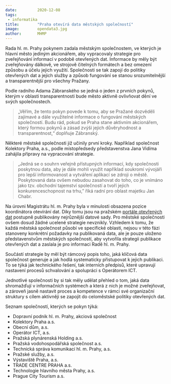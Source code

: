 ```yaml
---
date:         2020-12-08
tags:         
 - informatika
title:        "Praha otevírá data městských společností"
image: 	      opendata3.jpg
author:       MHMP
---
```


Rada hl. m. Prahy pokynem zadala městským společnostem, ve kterých je hlavní město jediným akcionářem, aby vypracovaly strategie pro zveřejňování informací v podobě otevřených dat. Informace by měly být zveřejňovány dálkově, ve strojově čitelných formátech a bez omezení způsobu a účelu jejich využití. Společnosti se tak zapojí do politiky otevřených dat a jejich služby a způsob fungování se stanou srozumitelnější a transparentnější pro všechny Pražany. 

Podle radního Adama Zábranského se jedná o jeden z prvních pokynů, kterým v oblasti transparentnosti bude město aktivně ovlivňovat dění ve svých společnostech. 

> „Věřím, že tento pokyn povede k tomu, aby se Pražané dozvěděli zajímavé a dále využitelné informace o fungování městských společností. Budu rád, pokud se Praha stane aktivním akcionářem, který formou pokynů a zásad zvýší jejich důvěryhodnost a transparentnost,“ doplňuje Zábranský. 

Některé městské společnosti již učinily první kroky. Například společnost Kolektory Praha, a.s., podle místopředsedy představenstva Jana Vidíma zahájila přípravy na vypracování strategie. 

> „Jedná se o souhrn veřejně přístupných informací, kdy společnosti poskytnou data, aby je dále mohli využít například soukromí vývojáři pro lepší informovanost a vytváření aplikací se zdroji o městě. Poskytovaná data ovšem nebudou zasahovat do toho, co je vnímáno jako tzv. obchodní tajemství společností a tvoří jejich konkurenceschopnost na trhu,” říká radní pro oblast majetku Jan Chabr.

Na úrovni Magistrátu hl. m. Prahy byla v minulosti obsazena pozice koordinátora otevírání dat. Díky tomu jsou na pražském [portále otevřených dat](https://opendata.praha.eu/) postupně publikovány nejrůznější datové sady. Pro městské společnosti ovšem dosud žádné ucelené strategie nevznikly. Vzhledem k tomu, že každá městská společnost působí ve specifické oblasti, nejsou v této fázi stanoveny konkrétní požadavky na publikovaná data, ale je pouze uloženo představenstvům městských společností, aby vytvořila strategii publikace otevřených dat a zaslala je pro informaci Radě hl. m. Prahy. 

Součástí strategie by měl být rámcový popis toho, jaká klíčová data společnost generuje a jak hodlá systematicky přistupovat k jejich publikaci. To se týká jak technického řešení, tak interních předpisů, které upravují nastavení procesů schvalování a spolupráci s Operátorem ICT. 

Jednotlivé společnosti by si tak měly udělat přehled o tom, jaká data shromažďují v informačních systémech a která z nich je možné zveřejňovat, a zároveň jasně nastavit proces a kompetence v rámci své organizační struktury s cílem aktivněji se zapojit do celoměstské politiky otevřených dat.

Seznam společností, kterých se pokyn týká: 

* Dopravní podnik hl. m. Prahy, akciová společnost
* Kolektory Praha a.s. 
* Obecní dům, a.s. 
* Operátor ICT, a.s. 
* Pražská plynárenská Holding a.s. 
* Pražská vodohospodářská společnost a.s. 
* Technická správa komunikací hl. m. Prahy, a.s. 
* Pražské služby, a.s. 
* Výstaviště Praha, a.s. 
* TRADE CENTRE PRAHA a.s. 
* Technologie hlavního města Prahy, a.s. 
* Prague City Tourism a.s. 
